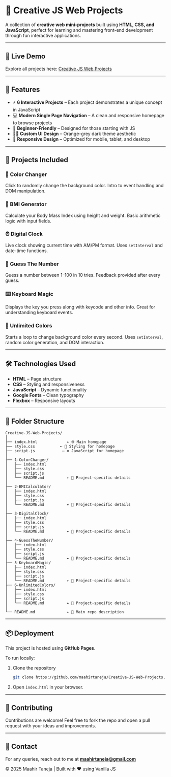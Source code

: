 # 🎨 Creative JS Web Projects  

A collection of **creative web mini-projects** built using **HTML, CSS, and JavaScript**, perfect for learning and mastering front-end development through fun interactive applications.

---

## 🚀 Live Demo  
Explore all projects here: [Creative JS Web Projects](https://maahirtaneja.github.io/Creative-Js-Web-Projects/)

---

## 📌 Features  
- ⚡ **6 Interactive Projects** – Each project demonstrates a unique concept in JavaScript  
- 💻 **Modern Single Page Navigation** – A clean and responsive homepage to browse projects  
- 🎯 **Beginner-Friendly** – Designed for those starting with JS  
- 🧑‍🎨 **Custom UI Design** – Orange-grey dark theme aesthetic  
- 📱 **Responsive Design** – Optimized for mobile, tablet, and desktop

---

## 🧪 Projects Included  

### 🎨 Color Changer  
Click to randomly change the background color. Intro to event handling and DOM manipulation.

### 🧮 BMI Generator  
Calculate your Body Mass Index using height and weight. Basic arithmetic logic with input fields.

### ⏰ Digital Clock  
Live clock showing current time with AM/PM format. Uses `setInterval` and date-time functions.

### 🤔 Guess The Number  
Guess a number between 1–100 in 10 tries. Feedback provided after every guess.

### ⌨️ Keyboard Magic  
Displays the key you press along with keycode and other info. Great for understanding keyboard events.

### 🌈 Unlimited Colors  
Starts a loop to change background color every second. Uses `setInterval`, random color generation, and DOM interaction.

---

## 🛠️ Technologies Used  
- **HTML** – Page structure  
- **CSS** – Styling and responsiveness  
- **JavaScript** – Dynamic functionality  
- **Google Fonts** – Clean typography  
- **Flexbox** – Responsive layouts

---

## 📂 Folder Structure  

```
Creative-JS-Web-Projects/
│
├── index.html             ← 🌐 Main homepage
├── style.css           ← 🎨 Styling for homepage
├── script.js            ← ⚙️ JavaScript for homepage
│
├── 1-ColorChanger/
│   ├── index.html
│   ├── style.css
│   ├── script.js
│   └── README.md          ← 📘 Project-specific details
│
├── 2-BMICalculator/
│   ├── index.html
│   ├── style.css
│   ├── script.js
│   └── README.md          ← 📘 Project-specific details
│
├── 3-DigitalClock/
│   ├── index.html
│   ├── style.css
│   ├── script.js
│   └── README.md          ← 📘 Project-specific details
│
├── 4-GuessTheNumber/
│   ├── index.html
│   ├── style.css
│   ├── script.js
│   └── README.md          ← 📘 Project-specific details
├── 5-KeyboardMagic/
│   ├── index.html
│   ├── style.css
│   ├── script.js
│   └── README.md          ← 📘 Project-specific details
├── 6-UnlimitedColors/
│   ├── index.html
│   ├── style.css
│   ├── script.js
│   └── README.md          ← 📘 Project-specific details
│
└── README.md              ← 📄 Main repo description
```

---

## 📦 Deployment  

This project is hosted using **GitHub Pages**.  

To run locally:  
1. Clone the repository  
   ```bash
   git clone https://github.com/maahirtaneja/Creative-JS-Web-Projects.git
   ```  
2. Open `index.html` in your browser.

---

## 🌟 Contributing  

Contributions are welcome! Feel free to fork the repo and open a pull request with your ideas and improvements.

---

## 📧 Contact  
For any queries, reach out to me at **maahirtaneja@gmail.com**  

© 2025 Maahir Taneja | Built with ❤️ using Vanilla JS  
